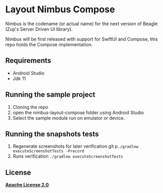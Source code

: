 # **Layout Nimbus Compose**

Nimbus is the codename (or actual name) for the next version of Beagle (Zup's Server Driven UI library).

Nimbus will be first released with support for SwiftUI and Compose, this repo holds the Compose implementation.

## **Requirements**

- Android Studio
- Jdk 11

## **Running the sample project**

1. Cloning the repo
2. open the nimbus-layout-compose folder using Android Studio
3. Select the sample module run on emulator or device.

## **Running the snapshots tests**

1. Regenerate screenshots for later verification git p```./gradlew executeScreenshotTests -Precord ```
2. Runs verification ```./gradlew executeScreenshotTests ```

## **License**

[**Apache License 2.0**](https://github.com/ZupIT/nimbus-layout-compose/blob/main/LICENSE.txt).